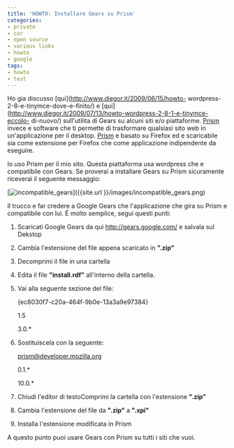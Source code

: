 ```yaml
---
title: 'HOWTO: Installare Gears su Prism'
categories:
- private
- car
- open source
- various links
- howto
- google
tags:
- howto
- test
---
```

Ho gia discusso [qui](http://www.diegor.it/2009/06/15/howto-
wordpress-2-8-e-tinymce-dove-e-finito/) e
[qui](http://www.diegor.it/2009/07/13/howto-wordpress-2-8-1-e-tinymce-eccolo-
di-nuovo/) sull'utilita di Gears su alcuni siti e/o piattaforme.
[Prism](http://prism.mozilla.com/started/) invece e software che ti permette
di trasformare qualsiasi sito web in un'applicazione per il desktop.
[Prism](http://prism.mozilla.com/started/) e basato su Firefox ed e
scaricabile sia come estensione per Firefox che come applicazione indipendente
da eseguire.

Io uso Prism per il mio sito. Questa piattaforma usa wordpress che e
compatibile con Gears. Se proverai a installare Gears su Prism sicuramente
riceverai il seguente messaggio:

[![incompatible_gears]({{site.url}}/images/incompatible_gears.png)]({{site.url
}}/images/incompatible_gears.png)

Il trucco e far credere a Google Gears che l'applicazione che gira su Prism e
compatibile con lui. É molto semplice, segui questi punti:

  1. Scaricati Google Gears da qui <http://gears.google.com/> e salvala sul Dekstop
  2. Cambia l'estensione del file appena scaricato in **".zip"**
  3. Decomprimi il file in una cartella
  4. Edita il file **"install.rdf"** all'interno della cartella.
  5. Vai alla seguente sezione del file: 
    
          
    
       
    
      {ec8030f7-c20a-464f-9b0e-13a3a9e97384}  
    
      1.5  
    
      3.0.*  
    
       
    
    

  

  6. Sostituiscela con la seguente: 
    
          
    
       
    
      prism@developer.mozilla.org  
    
      0.1.*  
    
      10.0.*  
    
       
    
    

  

  7. Chiudi l'editor di testoComprimi la cartella con l'estensione **".zip"**
  8. Cambia l'estensione del file da **".zip"** a **".xpi"**
  9. Installa l'estensione modificata in Prism
  

  
A questo punto puoi usare Gears con Prism su tutti i siti che vuoi.


